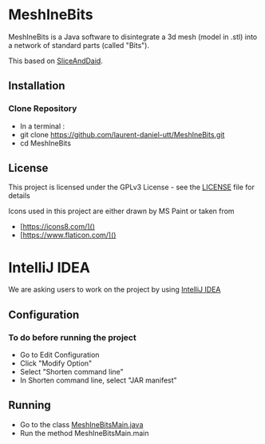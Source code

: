 # MeshIneBits

MeshIneBits is a Java software to disintegrate a 3d mesh (model in .stl) into a network of standard parts (called "Bits").

This based on [SliceAndDaid](https://github.com/daid/SliceAndDaid).

## Installation

### Clone Repository
* In a terminal :
* git clone https://github.com/laurent-daniel-utt/MeshIneBits.git
* cd MeshIneBits

## License

This project is licensed under the GPLv3 License - see the [LICENSE](LICENSE) file for details

Icons used in this project are either drawn by MS Paint or taken from
* [https://icons8.com/]()
* [https://www.flaticon.com/]()


# IntelliJ IDEA

We are asking users to work on the project by using [IntelliJ IDEA](https://www.jetbrains.com/idea/)

## Configuration
    
### To do before running the project
* Go to Edit Configuration 
* Click "Modify Option"
* Select "Shorten command line"
* In Shorten command line, select "JAR manifest"

## Running

* Go to the class [MeshIneBitsMain.java](./src/main/java/meshIneBits/MeshIneBitsMain.java)
* Run the method MeshIneBitsMain.main


